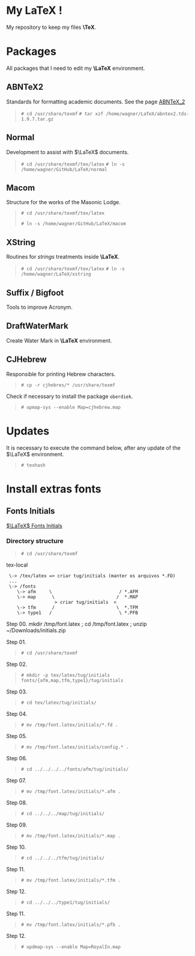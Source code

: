 # My LaTeX !

My repository to keep my files **\TeX**.

# Packages

All packages that I need to edit my **\LaTeX** environment.

##  ABNTeX2

Standards for formatting academic documents. See the page [ABNTeX_2](https://www.abntex.net.br/ "ABNTeX")

> `# cd /usr/share/texmf`
> `# tar xzf /home/wagner/LaTeX/abntex2.tds-1.9.7.tar.gz`

## Normal

Development to assist with $\LaTeX$ documents.

>`# cd /usr/share/texmf/tex/latex`
>`# ln -s /home/wagner/GitHub/LaTeX/normal`

## Macom

Structure for the works of the Masonic Lodge.

>`# cd /usr/share/texmf/tex/latex`
>
>`# ln -s /home/wagner/GitHub/LaTeX/macom`

## XString

Routines for *strings* treatments inside **\LaTeX**.

> `# cd /usr/share/texmf/tex/latex`
> `# ln -s /home/wagner/LaTeX/xstring`

## Suffix / Bigfoot

Tools to improve Acronym.

## DraftWaterMark

Create Water Mark in **\LaTeX** environment.

## CJHebrew

Responsible for printing Hebrew characters.

> `# cp -r cjhebres/* /usr/share/texmf`

Check if necessary to install the package `oberdiek`.

> `# upmap-sys --enable Map=cjhebrew.map`

# Updates

It is necessary to execute the command below, after any update of the $\LaTeX$ environment.

> `# texhash`

# Install extras fonts

## Fonts Initials

[$\LaTeX$ Fonts Initials](https://tug.org/FontCatalogue/otherfonts.html "Fonts Initials")

### Directory structure

> `# cd /usr/share/texmf`


tex-local
```
 \-> /tex/latex => criar tug/initials (manter os arquivos *.FD)
 ...
 \-> /fonts
	\-> afm		\			              /	*.AFM
	\-> map		 \			             /	*.MAP
                  > criar tug/initials	<
	\-> tfm		 /			             \	*.TFM
	\-> type1	/			              \	*.PFB
```

Step 00.
mkdir /tmp/font.latex ; cd /tmp/font.latex ; unzip ~/Downloads/initials.zip

Step 01.
> `# cd /usr/share/texmf`

Step 02.
>`# mkdir -p tex/latex/tug/initials fonts/{afm,map,tfm,type1}/tug/initials`

Step 03.
> `# cd tex/latex/tug/initials/`

Step 04.
> `# mv /tmp/font.latex/initials/*.fd .`

Step 05.
> `# mv /tmp/font.latex/initials/config.* .`

Step 06.
> `# cd ../../../../fonts/afm/tug/initials/`

Step 07.
> `# mv /tmp/font.latex/initials/*.afm .`

Step 08.
> `# cd ../../../map/tug/initials/`

Step 09.
> `# mv /tmp/font.latex/initials/*.map .`

Step 10.
> `# cd ../../../tfm/tug/initials/`

Step 11.
> `# mv /tmp/font.latex/initials/*.tfm .`

Step 12.
> `# cd ../../../type1/tug/initials/`

Step 11.
> `# mv /tmp/font.latex/initials/*.pfb .`

Step 12.
> `# updmap-sys --enable Map=RoyalIn.map`
